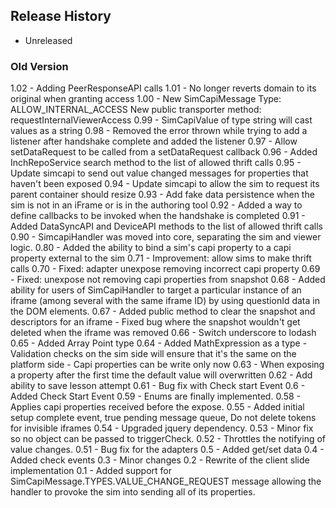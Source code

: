 ## Release History

- Unreleased


### Old Version ###
1.02 - Adding PeerResponseAPI calls 
1.01 - No longer reverts domain to its original when granting access
1.00 - New SimCapiMessage Type: ALLOW_INTERNAL_ACCESS
       New public transporter method: requestInternalViewerAccess
0.99 - SimCapiValue of type string will cast values as a string
0.98 - Removed the error thrown while trying to add a listener after handshake complete and added the listener
0.97 - Allow setDataRequest to be called from a setDataRequest callback
0.96 - Added InchRepoService search method to the list of allowed thrift calls
0.95 - Update simcapi to send out value changed messages for properties that haven't been exposed
0.94 - Update simcapi to allow the sim to request its parent container should resize
0.93 - Add fake data persistence when the sim is not in an iFrame or is in the authoring tool
0.92 - Added a way to define callbacks to be invoked when the handshake is completed
0.91 - Added DataSyncAPI and DeviceAPI methods to the list of allowed thrift calls
0.90 - SimcapiHandler was moved into core, separating the sim and viewer logic.
0.80 - Added the ability to bind a sim's capi property to a capi property external to the sim
0.71 - Improvement: allow sims to make thrift calls
0.70 - Fixed: adapter unexpose removing incorrect capi property
0.69 - Fixed: unexpose not removing capi properties from snapshot
0.68 - Added ability for users of SimCapiHandler to target a particular instance
       of an iframe (among several with the same iframe ID) by using questionId data
       in the DOM elements.
0.67 - Added public method to clear the snapshot and descriptors for an iframe
         - Fixed bug where the snapshot wouldn't get deleted when the iframe was removed
0.66 - Switch underscore to lodash
0.65 - Added Array Point type
0.64 - Added MathExpression as a type
         - Validation checks on the sim side will ensure that it's the same on the platform side
         - Capi properties can be write only now
0.63 - When exposing a property after the first time the default value will overwritten
0.62 - Add ability to save lesson attempt
0.61 - Bug fix with Check start Event
0.6  - Added Check Start Event
0.59 - Enums are finally implemented.
0.58 - Applies capi properties received before the expose.
0.55 - Added initial setup complete event, true pending message queue, Do not delete tokens for invisible iframes
0.54 - Upgraded jquery dependency.
0.53 - Minor fix so no object can be passed to triggerCheck.
0.52 - Throttles the notifying of value changes.
0.51 - Bug fix for the adapters
0.5  - Added get/set data
0.4  - Added check events
0.3  - Minor changes
0.2  - Rewrite of the client slide implementation
0.1  - Added support for SimCapiMessage.TYPES.VALUE_CHANGE_REQUEST message allowing the handler to provoke the sim into sending all of its properties.